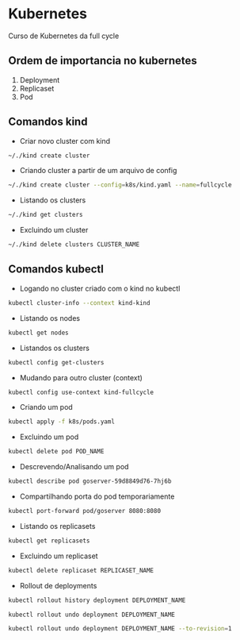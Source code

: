 # Kubernetes
Curso de Kubernetes da full cycle

## Ordem de importancia no kubernetes
1. Deployment
2. Replicaset
3. Pod

## Comandos kind

- Criar novo cluster com kind
```sh
~/./kind create cluster
```

- Criando cluster a partir de um arquivo de config
```sh
~/./kind create cluster --config=k8s/kind.yaml --name=fullcycle
```

- Listando os clusters
```sh
~/./kind get clusters
```

- Excluindo um cluster
```sh
~/./kind delete clusters CLUSTER_NAME
```

## Comandos kubectl
- Logando no cluster criado com o kind no kubectl

```sh
kubectl cluster-info --context kind-kind
```

- Listando os nodes
```sh
kubectl get nodes
```

- Listandos os clusters
```sh
kubectl config get-clusters
```

- Mudando para outro cluster (context)

```sh
kubectl config use-context kind-fullcycle
```

- Criando um pod
```sh
kubectl apply -f k8s/pods.yaml
```

- Excluindo um pod
```sh
kubectl delete pod POD_NAME
```

- Descrevendo/Analisando um pod
```sh
kubectl describe pod goserver-59d8849d76-7hj6b
```

- Compartilhando porta do pod temporariamente
```sh
kubectl port-forward pod/goserver 8080:8080
```

- Listando os replicasets
```sh
kubectl get replicasets
```

- Excluindo um replicaset
```sh
kubectl delete replicaset REPLICASET_NAME
```

- Rollout de deployments

```sh
kubectl rollout history deployment DEPLOYMENT_NAME
```

```sh
kubectl rollout undo deployment DEPLOYMENT_NAME
```

```sh
kubectl rollout undo deployment DEPLOYMENT_NAME --to-revision=1
```